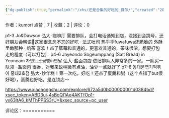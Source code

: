```yaml
---
{"dg-publish":true,"permalink":"/xhs/还是合集的好吃的_首尔/","created":"2025-03-17T22:59:33.155+08:00","updated":"2025-03-17T22:59:33.155+08:00"}
---
```


作者：kumori
点赞：7   |   收藏：2   |   评论：0

p1-3 Jo&Dawson
弘大-咖啡厅 需要排队，会打电话通知到店，没接到会跳号，还好朋友会韩语🥺这家很念念不忘的好吃
· 法式吐司 热乎乎fuwafuwa还脆脆的 外酥里嫩那种
· 奶茶 喜欢！点了草莓和普通的，更喜欢普通的，茶味很浓，想要打包走的程度（可以打包）
p4-6 Jayeondo Sogeumppang (Salt Bread) in Yeonnam 자연도소금빵in연남
弘大-盐面包店 依旧排队人非常多的一家。一队买一队领
· 盐面包 很香，对我来说稍微有点油，油少一点就好了
p7-8 동대문엽기떡볶이 홍대2호점
弘大-炒年糕！第一次吃，好吃！还点了蛋羹和粥（这个点错了but很好喝），蛋羹也好吃，是连锁店～

https://www.xiaohongshu.com/explore/672a5d0b000000001d0384bd?xsec_token=ABD3ui-4sBoQI1Ae4AKTfOp1-vx63ltA6_kMThPPSS3rU=&xsec_source=pc_user

评论区：===========

